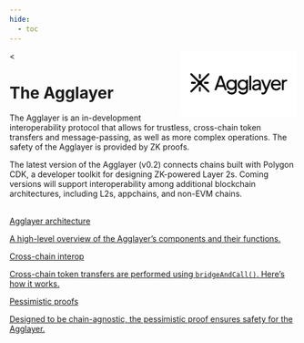```yaml
---
hide:
  - toc
---
```


<style>
   .git-revision-date-localized-plugin, .md-source-file, .md-content__button.md-icon {
      display: none;
   }
</style>

<div class="section-wrapper product-section-head">
   <div class="hero-image"><<img src="../img/agglayer/agglayer-hero.svg" loading="lazy" class="hero-image" style="width: 40%; float: right;"></div>
   <div class="hero-left">
      <h1 class="hero-heading">The Agglayer</h1>
      <p class="hero-subtext">The Agglayer is an in-development interoperability protocol that allows for trustless, cross-chain token transfers and message-passing, as well as more complex operations. The safety of the Agglayer is provided by ZK proofs.</p>
      <p class="hero-subtext">The latest version of the Agglayer (v0.2) connects chains built with Polygon CDK, a developer toolkit for designing ZK-powered Layer 2s. Coming versions will support interoperability among additional blockchain architectures, including L2s, appchains, and non-EVM chains.</p>
   </div>
   </br>
</div>

<div class="grid-container">
   <div class="grid-item">
      <a href="./architecture">
         <div class="product-list-item-header">
            <div class="feature-card-heading">Agglayer architecture</div>
         </div>
         <p class="feature-paragraph">A high-level overview of the Agglayer’s components and their functions.</p>
      </a>
   </div>
   <div class="grid-item">
      <a href="./cross-chain-interop">
         <div class="product-list-item-header">
            <div class="feature-card-heading">Cross-chain interop</div>
         </div>
         <p class="feature-paragraph">Cross-chain token transfers are performed using <code>bridgeAndCall()</code>. Here’s how it works.</p>
      </a>
   </div>
   <div class="grid-item">
      <a href="../../agglayer/pessimistic-proof.md">
         <div class="product-list-item-header">
            <div class="feature-card-heading">Pessimistic proofs</div>
         </div>
         <p class="feature-paragraph">Designed to be chain-agnostic, the pessimistic proof ensures safety for the Agglayer.</p>
      </a>
   </div>
</div>
